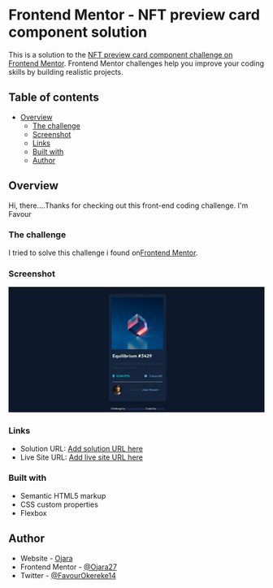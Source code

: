 # Frontend Mentor - NFT preview card component solution

This is a solution to the [NFT preview card component challenge on Frontend Mentor](https://www.frontendmentor.io/challenges/nft-preview-card-component-SbdUL_w0U). Frontend Mentor challenges help you improve your coding skills by building realistic projects. 
## Table of contents
- [Overview](#overview)
  - [The challenge](#the-challenge)
  - [Screenshot](#screenshot)
  - [Links](#links)
  - [Built with](#built-with)
  - [Author](#author)

## Overview
Hi, there....Thanks for checking out this front-end coding challenge.
I'm Favour

### The challenge
I tried to solve this challenge i found on[Frontend Mentor](https://www.frontendmentor.io/challenges/nft-preview-card-component-SbdUL_w0U).

### Screenshot

![Design preview for the NFT preview card component coding challenge](./design/Screenshot520.png)

### Links
- Solution URL: [Add solution URL here](https://frontendmentor-nft-preview-card-ojara.netlify.app/)
- Live Site URL: [Add live site URL here](https://frontendmentor-nft-preview-card-ojara.netlify.app/)

### Built with

- Semantic HTML5 markup
- CSS custom properties
- Flexbox

## Author

- Website - [Ojara](https://www.linkedin.com/in/okereke-favour-230234198)
- Frontend Mentor - [@Ojara27](https://www.frontendmentor.io/profile/Ojara27)
- Twitter - [@FavourOkereke14](https://twitter.com/FavourOkereke14)
